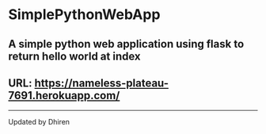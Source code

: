 # SimplePythonWebApp
A simple python web application using flask to return hello world at index
---
## URL: https://nameless-plateau-7691.herokuapp.com/

---
Updated by Dhiren
